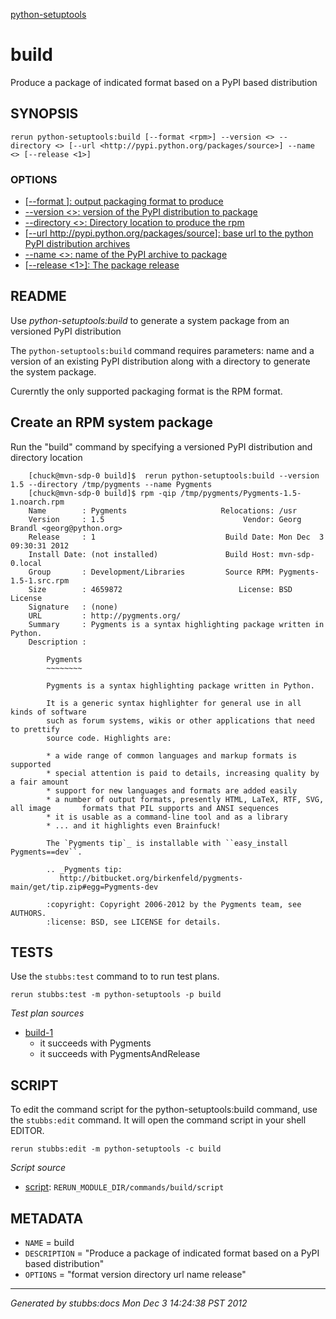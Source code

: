 [python-setuptools](../../index.html)
# build 

Produce a package of indicated format based on a PyPI based distribution

## SYNOPSIS

    rerun python-setuptools:build [--format <rpm>] --version <> --directory <> [--url <http://pypi.python.org/packages/source>] --name <> [--release <1>]

### OPTIONS

* [   [--format <rpm>]: output packaging format to produce](../../options/format/index.html)
* [    --version <>: version of the PyPI distribution to package](../../options/version/index.html)
* [    --directory <>: Directory location to produce the rpm](../../options/directory/index.html)
* [   [--url <http://pypi.python.org/packages/source>]: base url to the python PyPI distribution archives](../../options/url/index.html)
* [    --name <>: name of the PyPI archive to package](../../options/name/index.html)
* [   [--release <1>]: The package release](../../options/release/index.html)

## README

Use *python-setuptools:build* to generate a system package from an versioned PyPI distribution

The `python-setuptools:build` command requires parameters: name and a version of an existing PyPI distribution along with a directory to generate the system package.  

Curerntly the only supported packaging format is the RPM format.

Create an RPM system package 
-----------

Run the "build" command by specifying a versioned PyPI distribution and directory location

        [chuck@mvn-sdp-0 build]$  rerun python-setuptools:build --version 1.5 --directory /tmp/pygments --name Pygments
        [chuck@mvn-sdp-0 build]$ rpm -qip /tmp/pygments/Pygments-1.5-1.noarch.rpm 
        Name        : Pygments                     Relocations: /usr 
        Version     : 1.5                               Vendor: Georg Brandl <georg@python.org>
        Release     : 1                             Build Date: Mon Dec  3 09:30:31 2012
        Install Date: (not installed)               Build Host: mvn-sdp-0.local
        Group       : Development/Libraries         Source RPM: Pygments-1.5-1.src.rpm
        Size        : 4659872                          License: BSD License
        Signature   : (none)
        URL         : http://pygments.org/
        Summary     : Pygments is a syntax highlighting package written in Python.
        Description :
        
            Pygments
            ~~~~~~~~
        
            Pygments is a syntax highlighting package written in Python.
        
            It is a generic syntax highlighter for general use in all kinds of software
            such as forum systems, wikis or other applications that need to prettify
            source code. Highlights are:
        
            * a wide range of common languages and markup formats is supported
            * special attention is paid to details, increasing quality by a fair amount
            * support for new languages and formats are added easily
            * a number of output formats, presently HTML, LaTeX, RTF, SVG, all image       formats that PIL supports and ANSI sequences
            * it is usable as a command-line tool and as a library
            * ... and it highlights even Brainfuck!
        
            The `Pygments tip`_ is installable with ``easy_install Pygments==dev``.
        
            .. _Pygments tip:
               http://bitbucket.org/birkenfeld/pygments-main/get/tip.zip#egg=Pygments-dev
        
            :copyright: Copyright 2006-2012 by the Pygments team, see AUTHORS.
            :license: BSD, see LICENSE for details.

## TESTS

Use the `stubbs:test` command to to run test plans.

    rerun stubbs:test -m python-setuptools -p build

*Test plan sources*

* [build-1](../../tests/build-1.html)
  * it succeeds with Pygments
  * it succeeds with PygmentsAndRelease

## SCRIPT

To edit the command script for the python-setuptools:build command, 
use the `stubbs:edit`
command. It will open the command script in your shell EDITOR.

    rerun stubbs:edit -m python-setuptools -c build

*Script source*

* [script](script.html): `RERUN_MODULE_DIR/commands/build/script`

## METADATA

* `NAME` = build
* `DESCRIPTION` = "Produce a package of indicated format based on a PyPI based distribution"
* `OPTIONS` = "format version directory url name release"

----

*Generated by stubbs:docs Mon Dec  3 14:24:38 PST 2012*

